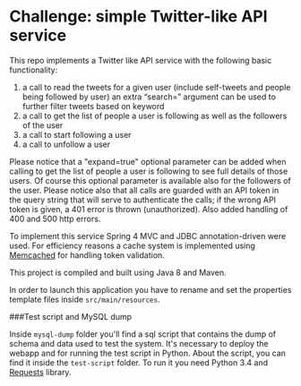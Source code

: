 # Challenge: simple Twitter-like API service
This repo implements a Twitter like API service with the following basic functionality:

1. a call to read the tweets for a given user (include self-tweets and people being followed by user)
an extra “search=” argument can be used to further filter tweets based on keyword
2. a call to get the list of people a user is following as well as the followers of the user
3. a call to start following a user
4. a call to unfollow a user

Please notice that a "expand=true" optional parameter can be added when 
calling to get the list of people a user is following to see full details of those users. Of course
this optional parameter is available also for the followers of the user.
Please notice also that all calls are guarded with an API token in the query string that will serve
to authenticate the calls; if the wrong API token is given, a 401 error is thrown (unauthorized).
Also added handling of 400 and 500 http errors.

To implement this service Spring 4 MVC and JDBC annotation-driven were used.
For efficiency reasons a cache system is implemented using [Memcached](http://memcached.org/) for handling token
validation.

This project is compiled and built using Java 8 and Maven.

In order to launch this application you have to rename and set the properties template files inside `src/main/resources`.

###Test script and MySQL dump

Inside `mysql-dump` folder you'll find a sql script that contains the dump of schema and data used to test the system.
It's necessary to deploy the webapp and for running the test script in Python.
About the script, you can find it inside the `test-script` folder. To run it you need Python 3.4 and 
[Requests](http://docs.python-requests.org/en/latest/) library.